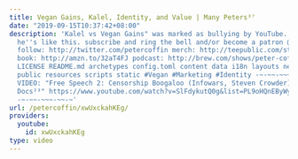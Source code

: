```yaml
---
title: Vegan Gains, Kalel, Identity, and Value | Many Peters³⁷
date: "2019-09-15T10:37:42+08:00"
description: 'Kalel vs Vegan Gains" was marked as bullying by YouTube. Here''s why
  he''s like this. subscribe and ring the bell and/or become a patron @ http://patreon.com/petercoffin
  follow: http://twitter.com/petercoffin merch: http://teepublic.com/stores/peter-coffin?ref_id=6134
  book: http://amzn.to/32aT4FJ podcast: http://brew.com/shows/peter-coffin CONTRIBUTING.md
  LICENSE README.md archetypes config.toml content data i18n layouts netlify.toml
  public resources scripts static #Vegan #Marketing #Identity -~-~~-~~~-~~-~- NEW
  VIDEO: "Free Speech 2: Censorship Boogaloo (Infowars, Steven Crowder) | Very Important
  Docs²³" https://www.youtube.com/watch?v=SlFdykutQ0g&list=PL9oHQnEByWyXObkJN9YYQS9hxBjpN8RLG
  -~-~~-~~~-~~-~'
url: /petercoffin/xwUxckahKEg/
providers:
  youtube:
    id: xwUxckahKEg
type: video
---
```

